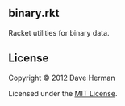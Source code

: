## binary.rkt

Racket utilities for binary data.

## License

Copyright © 2012 Dave Herman

Licensed under the [MIT License](http://mit-license.org).
